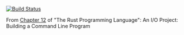 [![Build Status](https://travis-ci.com/tb120/mini-grep.svg?branch=master)](https://travis-ci.com/tb120/mini-grep)

From [Chapter 12](https://doc.rust-lang.org/book/2018-edition/ch12-00-an-io-project.html) of "The Rust Programming Language": An I/O Project: Building a Command Line Program